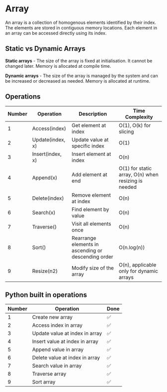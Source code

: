 # Array

An array is a collection of homogenous elements identified by their index. The elements are stored in contiguous memory locations. Each element in an array can be accessed directly using its index.

## Static vs Dynamic Arrays

**Static arrays** - The size of the array is fixed at initialisation. It cannot be changed later. Memory is allocated at compile time.

**Dynamic arrays** - The size of the array is managed by the system and can be increased or decreased as needed. Memory is allocated at runtime.

## Operations

| Number | Operation | Description | Time Complexity |
| -- | -- | -- | -- |
| 1 | Access(index) | Get element at index | O(1), O(k) for slicing |
| 2 | Update(index, x) | Update value at specific index | O(1) |
| 3 | Insert(index, x) | Insert element at index | O(n) |
| 4 | Append(x) | Add element at end | O(1) for static array, O(n) when resizing is needed |
| 5 | Delete(index) | Remove element at index | O(n) |
| 6 | Search(x) | Find element by value | O(n) |
| 7 | Traverse() | Visit all elements once | O(n) |
| 8 | Sort()| Rearrange elements in ascending or descending order | O(n.log(n))
| 9 | Resize(n2) | Modify size of the array | O(n), applicable only for dynamic arrays|

## Python built in operations 

| Number | Operation | Done |
| -- | -- | -- |
| 1 | Create new array | &#9989; |
| 2 | Access index in array | &#9989; |
| 3 | Update value at index in array | &#9989; |
| 4 | Insert value at index in array | &#9989; |
| 5 | Append value in array | &#9989; |
| 6 | Delete value at index in array | &#9989; |
| 7 | Search value in array | &#9989; |
| 8 | Traverse array | &#9989; |
| 9 | Sort array | &#9989; |

